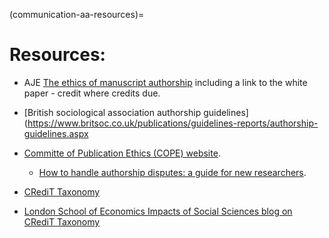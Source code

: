 (communication-aa-resources)=
# Resources: 
* AJE [The ethics of manuscript authorship](https://www.aje.com/en/arc/ethics-manuscript-authorship/e) including a link to the white paper - credit where credits due. 

* [British sociological association authorship guidelines](https://www.britsoc.co.uk/publications/guidelines-reports/authorship-guidelines.aspx

* [Committe of Publication Ethics (COPE) website](https://publicationethics.org/).
  * [How to handle authorship disputes: a guide for new researchers](https://publicationethics.org/files/2003pdf12_0.pdf).

* [CRediT Taxonomy](https://casrai.org/credit/)

* [London School of Economics Impacts of Social Sciences blog on CRediT Taxonomy](https://blogs.lse.ac.uk/impactofsocialsciences/2020/01/20/credit-check-should-we-welcome-tools-to-differentiate-the-contributions-made-to-academic-papers/)



